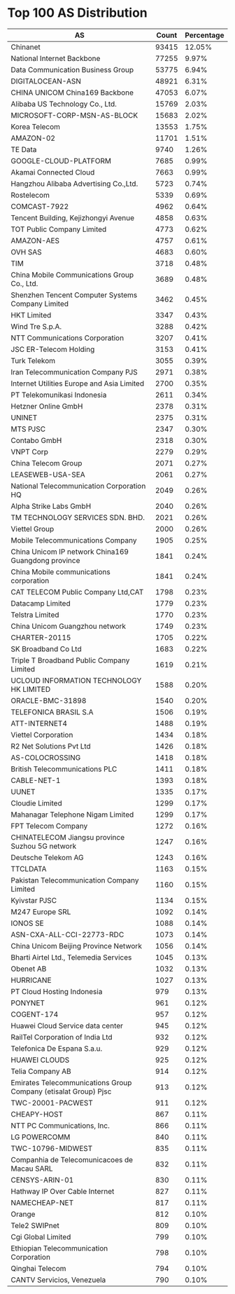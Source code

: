 # Top 100 AS Distribution
| AS | Count | Percentage |
|----|----|----|
| Chinanet | 93415 | 12.05% |
| National Internet Backbone | 77255 | 9.97% |
| Data Communication Business Group | 53775 | 6.94% |
| DIGITALOCEAN-ASN | 48921 | 6.31% |
| CHINA UNICOM China169 Backbone | 47053 | 6.07% |
| Alibaba US Technology Co., Ltd. | 15769 | 2.03% |
| MICROSOFT-CORP-MSN-AS-BLOCK | 15683 | 2.02% |
| Korea Telecom | 13553 | 1.75% |
| AMAZON-02 | 11701 | 1.51% |
| TE Data | 9740 | 1.26% |
| GOOGLE-CLOUD-PLATFORM | 7685 | 0.99% |
| Akamai Connected Cloud | 7663 | 0.99% |
| Hangzhou Alibaba Advertising Co.,Ltd. | 5723 | 0.74% |
| Rostelecom | 5339 | 0.69% |
| COMCAST-7922 | 4962 | 0.64% |
| Tencent Building, Kejizhongyi Avenue | 4858 | 0.63% |
| TOT Public Company Limited | 4773 | 0.62% |
| AMAZON-AES | 4757 | 0.61% |
| OVH SAS | 4683 | 0.60% |
| TIM | 3718 | 0.48% |
| China Mobile Communications Group Co., Ltd. | 3689 | 0.48% |
| Shenzhen Tencent Computer Systems Company Limited | 3462 | 0.45% |
| HKT Limited | 3347 | 0.43% |
| Wind Tre S.p.A. | 3288 | 0.42% |
| NTT Communications Corporation | 3207 | 0.41% |
| JSC ER-Telecom Holding | 3153 | 0.41% |
| Turk Telekom | 3055 | 0.39% |
| Iran Telecommunication Company PJS | 2971 | 0.38% |
| Internet Utilities Europe and Asia Limited | 2700 | 0.35% |
| PT Telekomunikasi Indonesia | 2611 | 0.34% |
| Hetzner Online GmbH | 2378 | 0.31% |
| UNINET | 2375 | 0.31% |
| MTS PJSC | 2347 | 0.30% |
| Contabo GmbH | 2318 | 0.30% |
| VNPT Corp | 2279 | 0.29% |
| China Telecom Group | 2071 | 0.27% |
| LEASEWEB-USA-SEA | 2061 | 0.27% |
| National Telecommunication Corporation HQ | 2049 | 0.26% |
| Alpha Strike Labs GmbH | 2040 | 0.26% |
| TM TECHNOLOGY SERVICES SDN. BHD. | 2021 | 0.26% |
| Viettel Group | 2000 | 0.26% |
| Mobile Telecommunications Company | 1905 | 0.25% |
| China Unicom IP network China169 Guangdong province | 1841 | 0.24% |
| China Mobile communications corporation | 1841 | 0.24% |
| CAT TELECOM Public Company Ltd,CAT | 1798 | 0.23% |
| Datacamp Limited | 1779 | 0.23% |
| Telstra Limited | 1770 | 0.23% |
| China Unicom Guangzhou network | 1749 | 0.23% |
| CHARTER-20115 | 1705 | 0.22% |
| SK Broadband Co Ltd | 1683 | 0.22% |
| Triple T Broadband Public Company Limited | 1619 | 0.21% |
| UCLOUD INFORMATION TECHNOLOGY HK LIMITED | 1588 | 0.20% |
| ORACLE-BMC-31898 | 1540 | 0.20% |
| TELEFONICA BRASIL S.A | 1506 | 0.19% |
| ATT-INTERNET4 | 1488 | 0.19% |
| Viettel Corporation | 1434 | 0.18% |
| R2 Net Solutions Pvt Ltd | 1426 | 0.18% |
| AS-COLOCROSSING | 1418 | 0.18% |
| British Telecommunications PLC | 1411 | 0.18% |
| CABLE-NET-1 | 1393 | 0.18% |
| UUNET | 1335 | 0.17% |
| Cloudie Limited | 1299 | 0.17% |
| Mahanagar Telephone Nigam Limited | 1299 | 0.17% |
| FPT Telecom Company | 1272 | 0.16% |
| CHINATELECOM Jiangsu province Suzhou 5G network | 1247 | 0.16% |
| Deutsche Telekom AG | 1243 | 0.16% |
| TTCLDATA | 1163 | 0.15% |
| Pakistan Telecommunication Company Limited | 1160 | 0.15% |
| Kyivstar PJSC | 1134 | 0.15% |
| M247 Europe SRL | 1092 | 0.14% |
| IONOS SE | 1088 | 0.14% |
| ASN-CXA-ALL-CCI-22773-RDC | 1073 | 0.14% |
| China Unicom Beijing Province Network | 1056 | 0.14% |
| Bharti Airtel Ltd., Telemedia Services | 1045 | 0.13% |
| Obenet AB | 1032 | 0.13% |
| HURRICANE | 1027 | 0.13% |
| PT Cloud Hosting Indonesia | 979 | 0.13% |
| PONYNET | 961 | 0.12% |
| COGENT-174 | 957 | 0.12% |
| Huawei Cloud Service data center | 945 | 0.12% |
| RailTel Corporation of India Ltd | 932 | 0.12% |
| Telefonica De Espana S.a.u. | 929 | 0.12% |
| HUAWEI CLOUDS | 925 | 0.12% |
| Telia Company AB | 914 | 0.12% |
| Emirates Telecommunications Group Company (etisalat Group) Pjsc | 913 | 0.12% |
| TWC-20001-PACWEST | 911 | 0.12% |
| CHEAPY-HOST | 867 | 0.11% |
| NTT PC Communications, Inc. | 866 | 0.11% |
| LG POWERCOMM | 840 | 0.11% |
| TWC-10796-MIDWEST | 835 | 0.11% |
| Companhia de Telecomunicacoes de Macau SARL | 832 | 0.11% |
| CENSYS-ARIN-01 | 830 | 0.11% |
| Hathway IP Over Cable Internet | 827 | 0.11% |
| NAMECHEAP-NET | 817 | 0.11% |
| Orange | 812 | 0.10% |
| Tele2 SWIPnet | 809 | 0.10% |
| Cgi Global Limited | 799 | 0.10% |
| Ethiopian Telecommunication Corporation | 798 | 0.10% |
| Qinghai Telecom | 794 | 0.10% |
| CANTV Servicios, Venezuela | 790 | 0.10% |
